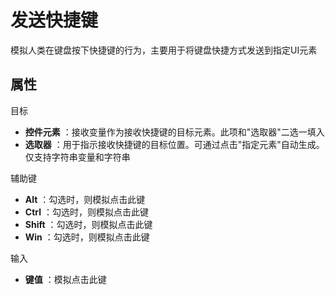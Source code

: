 # 发送快捷键

模拟人类在键盘按下快捷键的行为，主要用于将键盘快捷方式发送到指定UI元素

## 属性

目标

- **控件元素** ：接收变量作为接收快捷键的目标元素。此项和&quot;选取器&quot;二选一填入
- **选取器** ：用于指示接收快捷键的目标位置。可通过点击&quot;指定元素&quot;自动生成。仅支持字符串变量和字符串

辅助键

- **Alt** ：勾选时，则模拟点击此键
- **Ctrl** ：勾选时，则模拟点击此键
- **Shift** ：勾选时，则模拟点击此键
- **Win** ：勾选时，则模拟点击此键

输入

- **键值** ：模拟点击此键

